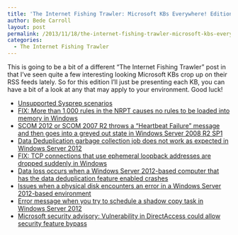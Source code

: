 ```yaml
---
title: 'The Internet Fishing Trawler: Microsoft KBs Everywhere! Edition'
author: Bede Carroll
layout: post
permalink: /2013/11/18/the-internet-fishing-trawler-microsoft-kbs-everywhere-edition/
categories:
  - The Internet Fishing Trawler
---
```

This is going to be a bit of a different &#8220;The Internet Fishing Trawler&#8221; post in that I&#8217;ve seen quite a few interesting looking Microsoft KBs crop up on their RSS feeds lately. So for this edition I&#8217;ll just be presenting each KB, you can have a bit of a look at any that may apply to your environment. Good luck!

*   <a href="https://support.microsoft.com/kb/828287" target="_blank">Unsupported Sysprep scenarios</a>
*   <a href="http://support.microsoft.com/kb/2885974" target="_blank">FIX: More than 1,000 rules in the NRPT causes no rules to be loaded into memory in Windows</a>
*   <a href="http://support.microsoft.com/kb/2878378" target="_blank">SCOM 2012 or SCOM 2007 R2 throws a &#8220;Heartbeat Failure&#8221; message and then goes into a greyed out state in Windows Server 2008 R2 SP1</a>
*   <a href="http://support.microsoft.com/kb/2897997" target="_blank">Data Deduplication garbage collection job does not work as expected in Windows Server 2012</a>
*   <a href="http://support.microsoft.com/kb/2897602" target="_blank">FIX: TCP connections that use ephemeral loopback addresses are dropped suddenly in Windows</a>
*   <a href="http://support.microsoft.com/kb/2897097" target="_blank">Data loss occurs when a Windows Server 2012-based computer that has the data deduplication feature enabled crashes</a>
*   <a href="http://support.microsoft.com/kb/2896650" target="_blank">Issues when a physical disk encounters an error in a Windows Server 2012-based environment</a>
*   <a href="https://support.microsoft.com/kb/2894464" target="_blank">Error message when you try to schedule a shadow copy task in Windows Server 2012</a>
*   <a href="http://support.microsoft.com/kb/2862152" target="_blank">Microsoft security advisory: Vulnerability in DirectAccess could allow security feature bypass</a>

&nbsp;
